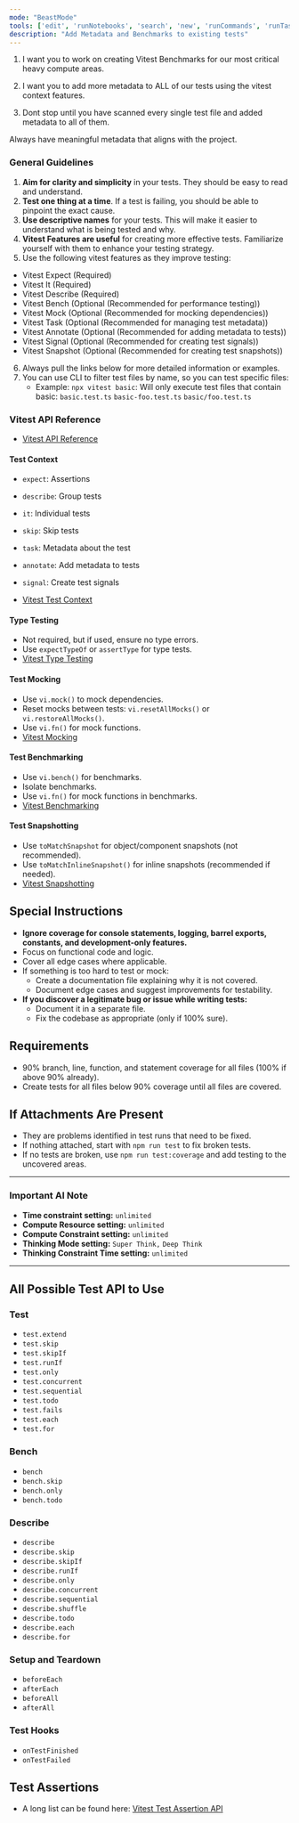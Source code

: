 ```yaml
---
mode: "BeastMode"
tools: ['edit', 'runNotebooks', 'search', 'new', 'runCommands', 'runTasks', 'usages', 'vscodeAPI', 'think', 'problems', 'changes', 'testFailure', 'openSimpleBrowser', 'fetch', 'githubRepo', 'extensions', 'todos', 'runTests', 'sequentialthinking', 'review', 'reviewStaged', 'reviewUnstaged', 'websearch']
description: "Add Metadata and Benchmarks to existing tests"
---
```


1. I want you to work on creating Vitest Benchmarks for our most critical heavy compute areas.

2. I want you to add more metadata to ALL of our tests using the vitest context features.

3. Dont stop until you have scanned every single test file and added metadata to all of them.

Always have meaningful metadata that aligns with the project.

### General Guidelines

1. **Aim for clarity and simplicity** in your tests. They should be easy to read and understand.
2. **Test one thing at a time**. If a test is failing, you should be able to pinpoint the exact cause.
3. **Use descriptive names** for your tests. This will make it easier to understand what is being tested and why.
4. **Vitest Features are useful** for creating more effective tests. Familiarize yourself with them to enhance your testing strategy.
5. Use the following vitest features as they improve testing:

- Vitest Expect (Required)
- Vitest It (Required)
- Vitest Describe (Required)
- Vitest Bench (Optional (Recommended for performance testing))
- Vitest Mock (Optional (Recommended for mocking dependencies))
- Vitest Task (Optional (Recommended for managing test metadata))
- Vitest Annotate (Optional (Recommended for adding metadata to tests))
- Vitest Signal (Optional (Recommended for creating test signals))
- Vitest Snapshot (Optional (Recommended for creating test snapshots))

6. Always pull the links below for more detailed information or examples.
7. You can use CLI to filter test files by name, so you can test specific files:
   - Example: `npx vitest basic`: Will only execute test files that contain basic: `basic.test.ts` `basic-foo.test.ts` `basic/foo.test.ts`

### Vitest API Reference

- [Vitest API Reference](https://vitest.dev/api/)

#### Test Context

- `expect`: Assertions
- `describe`: Group tests
- `it`: Individual tests
- `skip`: Skip tests
- `task`: Metadata about the test
- `annotate`: Add metadata to tests
- `signal`: Create test signals

- [Vitest Test Context](https://vitest.dev/guide/test-context.html)

#### Type Testing

- Not required, but if used, ensure no type errors.
- Use `expectTypeOf` or `assertType` for type tests.
- [Vitest Type Testing](https://vitest.dev/guide/testing-types.html)

#### Test Mocking

- Use `vi.mock()` to mock dependencies.
- Reset mocks between tests: `vi.resetAllMocks()` or `vi.restoreAllMocks()`.
- Use `vi.fn()` for mock functions.
- [Vitest Mocking](https://vitest.dev/guide/mocking.html)

#### Test Benchmarking

- Use `vi.bench()` for benchmarks.
- Isolate benchmarks.
- Use `vi.fn()` for mock functions in benchmarks.
- [Vitest Benchmarking](https://vitest.dev/config/#benchmark)

#### Test Snapshotting

- Use `toMatchSnapshot` for object/component snapshots (not recommended).
- Use `toMatchInlineSnapshot()` for inline snapshots (recommended if needed).
- [Vitest Snapshotting](https://vitest.dev/guide/snapshot.html)

## Special Instructions

- **Ignore coverage for console statements, logging, barrel exports, constants, and development-only features.**
- Focus on functional code and logic.
- Cover all edge cases where applicable.
- If something is too hard to test or mock:
  - Create a documentation file explaining why it is not covered.
  - Document edge cases and suggest improvements for testability.
- **If you discover a legitimate bug or issue while writing tests:**
  - Document it in a separate file.
  - Fix the codebase as appropriate (only if 100% sure).

## Requirements

- 90% branch, line, function, and statement coverage for all files (100% if above 90% already).
- Create tests for all files below 90% coverage until all files are covered.

## If Attachments Are Present

- They are problems identified in test runs that need to be fixed.
- If nothing attached, start with `npm run test` to fix broken tests.
- If no tests are broken, use `npm run test:coverage` and add testing to the uncovered areas.

---

### Important AI Note

- **Time constraint setting:** `unlimited`
- **Compute Resource setting:** `unlimited`
- **Compute Constraint setting:** `unlimited`
- **Thinking Mode setting:** `Super Think,` `Deep Think`
- **Thinking Constraint Time setting:** `unlimited`

---

## All Possible Test API to Use

### Test

- `test.extend`
- `test.skip`
- `test.skipIf`
- `test.runIf`
- `test.only`
- `test.concurrent`
- `test.sequential`
- `test.todo`
- `test.fails`
- `test.each`
- `test.for`

### Bench

- `bench`
- `bench.skip`
- `bench.only`
- `bench.todo`

### Describe

- `describe`
- `describe.skip`
- `describe.skipIf`
- `describe.runIf`
- `describe.only`
- `describe.concurrent`
- `describe.sequential`
- `describe.shuffle`
- `describe.todo`
- `describe.each`
- `describe.for`

### Setup and Teardown

- `beforeEach`
- `afterEach`
- `beforeAll`
- `afterAll`

### Test Hooks

- `onTestFinished`
- `onTestFailed`

## Test Assertions

- A long list can be found here: [Vitest Test Assertion API](https://vitest.dev/api/assert.html)
